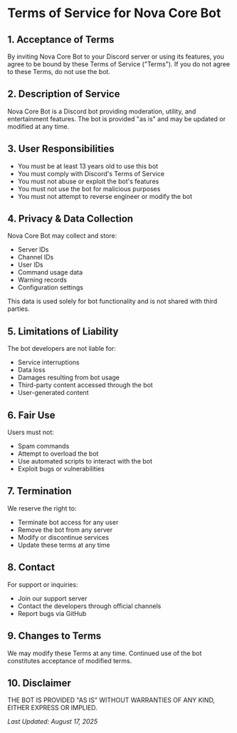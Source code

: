 # Terms of Service for Nova Core Bot

## 1. Acceptance of Terms
By inviting Nova Core Bot to your Discord server or using its features, you agree to be bound by these Terms of Service ("Terms"). If you do not agree to these Terms, do not use the bot.

## 2. Description of Service
Nova Core Bot is a Discord bot providing moderation, utility, and entertainment features. The bot is provided "as is" and may be updated or modified at any time.

## 3. User Responsibilities
- You must be at least 13 years old to use this bot
- You must comply with Discord's Terms of Service
- You must not abuse or exploit the bot's features
- You must not use the bot for malicious purposes
- You must not attempt to reverse engineer or modify the bot

## 4. Privacy & Data Collection
Nova Core Bot may collect and store:
- Server IDs
- Channel IDs
- User IDs
- Command usage data
- Warning records
- Configuration settings

This data is used solely for bot functionality and is not shared with third parties.

## 5. Limitations of Liability
The bot developers are not liable for:
- Service interruptions
- Data loss
- Damages resulting from bot usage
- Third-party content accessed through the bot
- User-generated content

## 6. Fair Use
Users must not:
- Spam commands
- Attempt to overload the bot
- Use automated scripts to interact with the bot
- Exploit bugs or vulnerabilities

## 7. Termination
We reserve the right to:
- Terminate bot access for any user
- Remove the bot from any server
- Modify or discontinue services
- Update these terms at any time

## 8. Contact
For support or inquiries:
- Join our support server
- Contact the developers through official channels
- Report bugs via GitHub

## 9. Changes to Terms
We may modify these Terms at any time. Continued use of the bot constitutes acceptance of modified terms.

## 10. Disclaimer
THE BOT IS PROVIDED "AS IS" WITHOUT WARRANTIES OF ANY KIND, EITHER EXPRESS OR IMPLIED.

*Last Updated: August 17, 2025*
